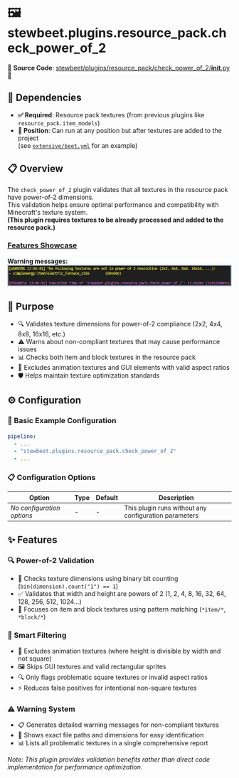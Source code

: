
# 🖼️ stewbeet.plugins.resource_pack.check_power_of_2

📄 **Source Code**: [stewbeet/plugins/resource_pack/check_power_of_2/__init__.py](../../python_package/stewbeet/plugins/resource_pack/check_power_of_2/__init__.py) 🔗

## 🔗 Dependencies
- **✅ Required**: Resource pack textures (from previous plugins like `resource_pack.item_models`)
- **📍 Position**: Can run at any position but after textures are added to the project<br>
(see [`extensive/beet.yml`](../../templates/extensive/beet.yml) for an example)

## 📋 Overview
The `check_power_of_2` plugin validates that all textures in the resource pack have power-of-2 dimensions.<br>
This validation helps ensure optimal performance and compatibility with Minecraft's texture system.<br>
**(This plugin requires textures to be already processed and added to the resource pack.)**

### <u>Features Showcase</u>

**Warning messages:**<br>
<img src="img/resource_pack.check_power_of_2.warning.jpg">

## 🎯 Purpose
- 🔍 Validates texture dimensions for power-of-2 compliance (2x2, 4x4, 8x8, 16x16, etc.)
- ⚠️ Warns about non-compliant textures that may cause performance issues
- 📊 Checks both item and block textures in the resource pack
- 🎨 Excludes animation textures and GUI elements with valid aspect ratios
- 🛡️ Helps maintain texture optimization standards

## ⚙️ Configuration

### 🎯 Basic Example Configuration
```yaml
pipeline:
  - ...
  - "stewbeet.plugins.resource_pack.check_power_of_2"
  - ...
```

### 📋 Configuration Options

| Option | Type | Default | Description |
|--------|------|---------|-------------|
| *No configuration options* | - | - | This plugin runs without any configuration parameters |

## ✨ Features

### 🔍 Power-of-2 Validation
- 📏 Checks texture dimensions using binary bit counting (`bin(dimension).count("1") == 1`)
- ✅ Validates that width and height are powers of 2 (1, 2, 4, 8, 16, 32, 64, 128, 256, 512, 1024...)
- 🎯 Focuses on item and block textures using pattern matching (`*item/*`, `*block/*`)

### 🎨 Smart Filtering
- 📱 Excludes animation textures (where height is divisible by width and not square)
- 🖼️ Skips GUI textures and valid rectangular sprites
- 🔍 Only flags problematic square textures or invalid aspect ratios
- ⚡ Reduces false positives for intentional non-square textures

### ⚠️ Warning System
- 📋 Generates detailed warning messages for non-compliant textures
- 📍 Shows exact file paths and dimensions for easy identification
- 📊 Lists all problematic textures in a single comprehensive report

*Note: This plugin provides validation benefits rather than direct code implementation for performance optimization.*

